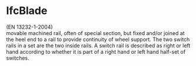 IfcBlade
========
(EN 13232-1-2004)  
movable machined rail, often of special section, but fixed and/or joined at
the heel end to a rail to provide continuity of wheel support. The two switch
rails in a set are the two inside rails. A switch rail is described as right
or left hand according to whether it is part of a right hand or left hand
half-set of switches.


